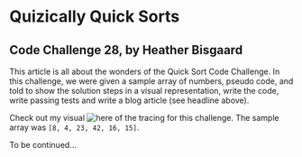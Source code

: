 # Quizically Quick Sorts

## Code Challenge 28, by Heather Bisgaard

This article is all about the wonders of the Quick Sort Code Challenge. In this challenge, we were given a sample array of numbers, pseudo code, and told to show the solution steps in a visual representation, write the code, write passing tests and write a blog article (see headline above).

Check out my visual ![here](/javascript/sorts/quickSort/CC28_quickSort_whiteboard.png) of the tracing for this challenge. The sample array was ```[8, 4, 23, 42, 16, 15]```.

To be continued...